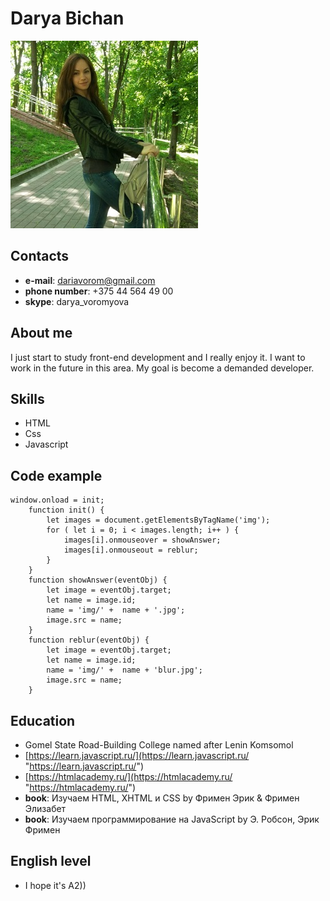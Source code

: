 # Darya Bichan
![Darya Bichan](photo.jpg)
## Contacts
* **e-mail**: dariavorom@gmail.com
* **phone number**: +375 44 564 49 00
* **skype**: darya_voromyova

## About me

I just start to study front-end development and I really enjoy it. I want to work in the future in this area. My goal is become a demanded developer.

## Skills
* HTML
* Css
* Javascript

## Code example

```
window.onload = init;
    function init() {
        let images = document.getElementsByTagName('img');
        for ( let i = 0; i < images.length; i++ ) {
            images[i].onmouseover = showAnswer;
            images[i].onmouseout = reblur;
        }
    }
    function showAnswer(eventObj) {
        let image = eventObj.target;
        let name = image.id;
        name = 'img/' +  name + '.jpg';
        image.src = name;
    }
    function reblur(eventObj) {
        let image = eventObj.target;
        let name = image.id;
        name = 'img/' +  name + 'blur.jpg';
        image.src = name;
    }
```

## Education
* Gomel State Road-Building College named after Lenin Komsomol
* [https://learn.javascript.ru/](https://learn.javascript.ru/ "https://learn.javascript.ru/")
* [https://htmlacademy.ru/](https://htmlacademy.ru/ "https://htmlacademy.ru/")
* **book**: Изучаем HTML, XHTML и CSS by Фримен Эрик & Фримен Элизабет
* **book**: Изучаем программирование на JavaScript by Э. Робсон, Эрик Фримен

## English level
* I hope it's A2))

